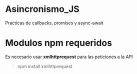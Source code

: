 # Asincronismo_JS
Practicas de callbacks, promises y async-await

# Modulos npm requeridos
Es necesario usar **xmlhttprequest** para las peticiones a la API
> npm install xmlhttprequest
